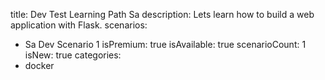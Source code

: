 title: Dev Test Learning Path Sa
description: Lets learn how to build a web application with Flask.
scenarios: 
  - Sa Dev Scenario 1
isPremium: true
isAvailable: true
scenarioCount: 1
isNew: true
categories: 
  - docker
